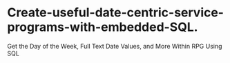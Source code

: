 # Create-useful-date-centric-service-programs-with-embedded-SQL.
Get the Day of the Week, Full Text Date Values, and More Within RPG Using SQL
